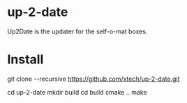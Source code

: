 # up-2-date
Up2Date is the updater for the self-o-mat boxes.

# Install
git clone --recursive https://github.com/xtech/up-2-date.git

cd up-2-date
mkdir build
cd build
cmake ..
make